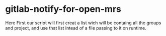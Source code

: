 # gitlab-notify-for-open-mrs

Here First our script will first creat a list wich will be containg all the groups and project, and use that list intead of a file passing to it on runtime.
